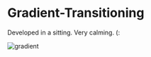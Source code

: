 # Gradient-Transitioning
Developed in a sitting. Very calming. (:

![gradient](https://cloud.githubusercontent.com/assets/11231583/20235259/44786074-a85b-11e6-9cd3-36f67f39a0cc.gif)
